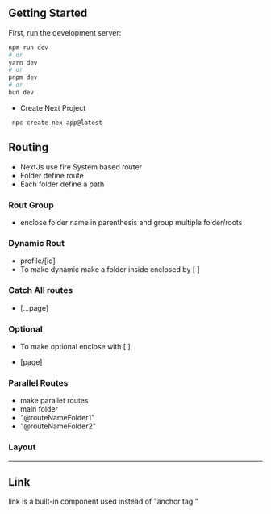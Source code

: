 

## Getting Started

First, run the development server:

```bash
npm run dev
# or
yarn dev
# or
pnpm dev
# or
bun dev
```

- Create Next Project

` npc create-nex-app@latest`

## Routing 

- NextJs use fire System based router
- Folder define route
- Each folder define a path

### Rout Group

- enclose folder name in parenthesis and group multiple folder/roots

### Dynamic Rout
- profile/[id]
- To make dynamic make a folder inside enclosed by [ ]

### Catch All routes
- [...page]

### Optional 
- To make optional enclose with [ ]

- [page]

### Parallel Routes
- make parallet routes 
- main folder
- "@routeNameFolder1"
- "@routeNameFolder2"

### Layout

---

## Link

link is a built-in component used instead of "anchor tag <a></a>"
